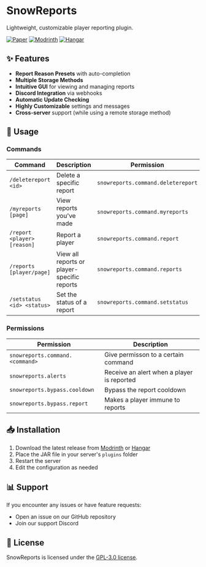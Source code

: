 # SnowReports

Lightweight, customizable player reporting plugin.

[![Paper](https://cdn.jsdelivr.net/npm/@intergrav/devins-badges@3/assets/cozy/supported/paper_vector.svg)](https://papermc.io/)
[![Modrinth](https://cdn.jsdelivr.net/npm/@intergrav/devins-badges@3/assets/cozy/available/modrinth_vector.svg)](https://modrinth.com/plugin/snowreports)
[![Hangar](https://cdn.jsdelivr.net/npm/@intergrav/devins-badges@3/assets/cozy/available/hangar_vector.svg)](https://hangar.papermc.io/Snowz/SnowReports)

## ✨ Features

- **Report Reason Presets** with auto-completion
- **Multiple Storage Methods**
- **Intuitive GUI** for viewing and managing reports
- **Discord Integration** via webhooks
- **Automatic Update Checking**
- **Highly Customizable** settings and messages
- **Cross-server** support (while using a remote storage method)

## 📝 Usage

### Commands

| Command                     | Description                                 | Permission                         |
|-----------------------------|---------------------------------------------|------------------------------------|
| `/deletereport <id>`        | Delete a specific report                    | `snowreports.command.deletereport` |
| `/myreports [page]`         | View reports you've made                    | `snowreports.command.myreports`    |
| `/report <player> [reason]` | Report a player                             | `snowreports.command.report`       |
| `/reports [player/page]`    | View all reports or player-specific reports | `snowreports.command.reports`      |
| `/setstatus <id> <status>`  | Set the status of a report                  | `snowreports.command.setstatus`    |

### Permissions

| Permission                      | Description                                |
|---------------------------------|--------------------------------------------|
| `snowreports.command.<command>` | Give permisson to a certain command        |
| `snowreports.alerts`            | Receive an alert when a player is reported |
| `snowreports.bypass.cooldown`   | Bypass the report cooldown                 |
| `snowreports.bypass.report`     | Makes a player immune to reports           |

## 📥 Installation

1. Download the latest release from [Modrinth](https://modrinth.com/plugin/snowreports)
   or [Hangar](https://hangar.papermc.io/Snowz/SnowReports)
2. Place the JAR file in your server's `plugins` folder
3. Restart the server
4. Edit the configuration as needed

## 📊 Support

If you encounter any issues or have feature requests:

- Open an issue on our GitHub repository
- Join our support Discord

## 📜 License

SnowReports is licensed under the [GPL-3.0 license](LICENSE).
